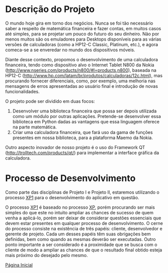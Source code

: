 # Descrição do Projeto #

O mundo hoje gira em torno dos negócios. Nunca se foi tão necessário saber a respeito de matemática financeira e fazer contas, em muitos casos até simples, para se projetar um pouco do futuro do seu dinheiro. Não por menos muitos são os emuladores para Desktops disponíveis para as várias versões de calculadoras (como a HP12-C Classic, Platinum, etc.), e agora comeca-se a se enveredar no mundo dos dispositivos móveis.

Diante desse contexto, propomos o desenvolvimento de uma calculadora financeira, tendo como dispositivo alvo o Internet Tablet N800 da Nokia (http://www.nseries.com/products/n800/#l=products,n800), baseada na HP12-C (http://www.hp.com/latam/br/produtos/calculadoras/12c.html), mas procurando fornecer diferenciais, como, por exemplo, uma melhoria nas mensagens de erros apresentadas ao usuário final e introdução de novas funcionalidades.

O projeto pode ser dividido em duas focos:

  1. Desenvolver uma biblioteca financeira que possa ser depois utilizada como um módulo por outras aplicações. Pretende-se desenvolver essa biblioteca em Python dadas as vantagens que essa linguagem oferece na parte matemática.
  1. Criar uma calculadora financeira, que fará uso da gama de funções presentes em nossa biblioteca, para a plataforma Maemo da Nokia.

Outro aspecto inovador de nosso projeto é o uso do Framework QT (http://trolltech.com/products/qt/) para implementar a interface gráfica da calculadora.


# Processo de Desenvolvimento #

Como parte das disciplinas de Projeto I e Projeto II, estaremos utilizando o processo [XP1](http://www.dsc.ufcg.edu.br/~jacques/cursos/2002.2/projii/xp1/xp1.html) para o desenvolvimento do aplicativo em questão.

O processo [XP1](http://www.dsc.ufcg.edu.br/~jacques/cursos/2002.2/projii/xp1/xp1.html) é baseado no processo [XP](http://www.extremeprogramming.org/), porém procurando ser mais simples do que este no intuito ampliar as chances de sucesso de quem venha a aplicá-lo, porém ser deixar de considerar questões essenciais que devem estar presentes em qualquer processo de desenvolvimento. O cerne do processo consiste na existência de três papéis: cliente, desenvolvedor e gerente de projeto. Cada um desses papéis têm suas obrigações bem definidas, bem como quando as mesmas deverão ser executadas. Outro ponto importante a ser considerado é a proximidade que se busca com o cliente de modo a ampliar as chances de que o resultado final obtido esteja mais próximo do desejado pelo mesmo.

[Página Inicial](index.md)